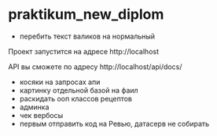 # praktikum_new_diplom

- перебить текст валиков на нормальный

Проект запустится на адресе http://localhost

API вы сможете по адресу http://localhost/api/docs/

- косяки на запросах апи
- картинку отдельной базой на фаил
- раскидать ооп классов рецептов
- админка
- чек вербосы
- первым отправить код на Ревью, датасерв не собирать
